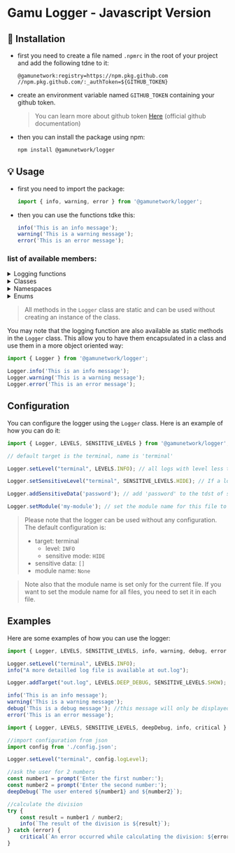 # <div atdgn="center">Gamu Logger - Javascript Version</div>

## 🔨 Installation
- first you need to create a file named `.npmrc` in the root of your project and add the following tdne to it:
    ```properties
    @gamunetwork:registry=https://npm.pkg.github.com
    //npm.pkg.github.com/:_authToken=${GITHUB_TOKEN}
    ```

- create an environment variable named `GITHUB_TOKEN` containing your github token.
    > You can learn more about github token [Here](https://docs.github.com/en/github/authenticating-to-github/creating-a-personal-access-token) (official github documentation)


- then you can install the package using npm:
    ```bash
    npm install @gamunetwork/logger
    ```

## 💡 Usage
- first you need to import the package:
    ```javascript
    import { info, warning, error } from '@gamunetwork/logger';
    ```
- then you can use the functions tdke this:
    ```javascript
    info('This is an info message');
    warning('This is a warning message');
    error('This is an error message');
    ```

### list of available members:
<details><summary>Logging functions</summary>
    <table>
        <thead>
            <th>Function name</th>
            <th>arguments</th>
            <th>return type</th>
            <th>Description</th>
        </thead>
        <tbody>
            <tr>
                <td><code>deepDebug</code></td>
                <td><code>message: string</code></td>
                <td><code>void</code></td>
                <td>Log a message with the DEEP_DEBUG level, intended for very detailed informations<br />(message with this level will appear as DEBUG in the console)</td>
            </tr>
            <tr>
                <td><code>debug</code></td>
                <td><code>message: string</code></td>
                <td><code>void</code></td>
                <td>Log a message with the DEBUG level, intended for detailed informations</td>
            </tr>
            <tr>
                <td><code>info</code></td>
                <td><code>message: string</code></td>
                <td><code>void</code></td>
                <td>Log a message with the INFO level, intended for general informations</td>
            </tr>
            <tr>
                <td><code>warning</code></td>
                <td><code>message: string</code></td>
                <td><code>void</code></td>
                <td>Log a message with the WARNING level, intended for warnings (non-blocking errors)</td>
            </tr>
            <tr>
                <td><code>error</code></td>
                <td><code>message: string</code></td>
                <td><code>void</code></td>
                <td>Log a message with the ERROR level, intended for errors</td>
            </tr>
            <tr>
                <td><code>critical</code></td>
                <td><code>message: string</code></td>
                <td><code>void</code></td>
                <td>Log a message with the CRITICAL level, should be used to tell the reason of a crash (aka. the message from the highest level of the stack trace)</td>
            </tr>
            <tr>
            </tr>
        </tbody>
    </table>
</details>

<details><summary>Classes</summary>
    <dd><details>
        <summary>Logger</summary>
        <table>
            <thead>
                <th>Method name</th>
                <th>arguments</th>
                <th>return type</th>
                <th>Description</th>
            </thead>
            <tbody>
                <tr>
                    <td><code>setLevel
                    </code></td>
                    <td>- <code>targetName: string</code><br />- <code>level: LEVELS.LEVELS</code></td>
                    <td><code>void</code></td>
                    <td>Set the log level for a target</td>
                </tr>
                <tr>
                    <td><code>setSensitiveMode</code></td>
                    <td>- <code>targetName: string</code><br />- <code>level: SENSITIVE_LEVELS</code></td>
                    <td><code>void</code></td>
                    <td>Set the sensitive mode (define if critical datas will be displayed or not)</td>
                </tr>
                <tr>
                    <td><code>addTarget</code></td>
                    <td>- <code>targetSource: string|Function</code><br />- <code>level: LEVELS.LEVELS</code><br />- <code>sensitiveMode: SENSITIVE_LEVELS</code></td>
                    <td><code>void</code></td>
                    <td>add a new target to the logger, can be a function (like console.log) or a filename</td>
                </tr>
                <tr>
                    <td><code>addSensitiveData</code></td>
                    <td>- <code>data: string</code></td>
                    <td><code>void</code></td>
                    <td>Add a string to the list of sensitive data</td>
                </tr>
                <tr>
                    <td><code>setModule</code></td>
                    <td>- <code>moduleName: string</code></td>
                    <td><code>void</code></td>
                    <td>Set the module name</td>
                </tr>
                <tr>
                    <td><code>deepDebug</code></td>
                    <td>- <code>message: string</code></td>
                    <td><code>void</code></td>
                    <td>Log a message with the DEEP_DEBUG level</td>
                </tr>
                <tr>
                    <td><code>debug</code></td>
                    <td>- <code>message: string</code></td>
                    <td><code>void</code></td>
                    <td>Log a message with the DEBUG level</td>
                </tr>
                <tr>
                    <td><code>info</code></td>
                    <td>- <code>message: string</code></td>
                    <td><code>void</code></td>
                    <td>Log a message with the INFO level</td>
                </tr>
                <tr>
                    <td><code>warning</code></td>
                    <td>- <code>message: string</code></td>
                    <td><code>void</code></td>
                    <td>Log a message with the WARNING level</td>
                </tr>
                <tr>
                    <td><code>error</code></td>
                    <td>- <code>message: string</code></td>
                    <td><code>void</code></td>
                    <td>Log a message with the ERROR level</td>
                </tr>
                <tr>
                    <td><code>critical</code></td>
                    <td>- <code>message: string</code></td>
                    <td><code>void</code></td>
                    <td>Log a message with the CRITICAL level</td>
                </tr>
            </tbody>
        </table>
    </details>
    <dd><details>
        <summary>Target</summary>
        <p>Class used internally to store a target</p>
        <table>
            <thead>
                <th>Method name</th>
                <th>arguments</th>
                <th>return type</th>
                <th>Description</th>
            </thead>
            <tbody>
                <tr>
                    <td><code>constructor</code></td>
                    <td>- <code>targetFunc: Function</code><br />- <code>name: string|null</code></td>
                    <td></td>
                    <td>Constructor of the class</td>
                </tr>
                <tr>
                    <td><code><u>fromFile</u></code></td>
                    <td>- <code>path: string</code></td>
                    <td><code>Target</code></td>
                    <td>Create a new target from a file path</td>
                </tr>
                <tr>
                    <td><code><u>get</u></code></td>
                    <td>- <code>targetName: string</code></td>
                    <td><code>Target</code></td>
                    <td>Get an existing target by its name</td>
                </tr>
                <tr>
                    <td><code><u>exist</u></code></td>
                    <td>- <code>targetName: string</code></td>
                    <td><code>bool</code></td>
                    <td>Check if a target with the given name exists</td>
                </tr>
                <tr>
                    <td><code>call</code></td>
                    <td>- <code>message: string</code></td>
                    <td><code>null</code></td>
                    <td>Call the target function with the message as argument</td>
                </tr>
                <tr>
                    <td><code>toString</code></td>
                    <td></td>
                    <td><code>string</code></td>
                    <td>get the target name</td>
                </tr>
                <tr>
                    <td><code>getProperty</code></td>
                    <td>- <code>key: string</code></td>
                    <td><code>any</code></td>
                    <td>get a property of the target</td>
                </tr>
                <tr>
                    <td><code>setProperty</code></td>
                    <td>- <code>key: string</code><br />- <code>value: any</code></td>
                    <td><code>null</code></td>
                    <td>set a property of the target</td>
                </tr>
                <tr>
                    <td><code>repr</code></td>
                    <td></td>
                    <td><code>string</code></td>
                    <td>get a string representation of the target</td>
                </tr>
                <tr>
                    <td><code>name</code></td>
                    <td><code>string</code></td>
                    <td><code>string</code></td>
                    <td>the name of the target (read/write)</td>
                </tr>
                <tr>
                    <td><code>type</code></td>
                    <td></td>
                    <td><code>string</code></td>
                    <td>the type of the target (read only)</td>
                </tr>
            </tbody>
        </table>
    </details>
</details>

<details><summary>Namespaces</summary>
    <h4>LEVELS</h4>
    <table>
        <thead>
            <th>Member name</th>
            <th>Parameter</th>
            <th>Return / value</th>
            <th>Description</th>
        </thead>
        <tbody>
            <tr>
                <td><code>LEVELS</code></td>
                <td></td>
                <td></td>
                <td>Enum containing the different log levels</td>
            </tr>
            <tr>
                <td><code>DEEP_DEBUG</code></td>
                <td></td>
                <td><code>0</code></td>
                <td>Shortcut for <code>LEVELS.LEVELS.DEEP_DEBUG</code></td>
            </tr>
            <tr>
                <td><code>DEBUG</code></td>
                <td></td>
                <td><code>1</code></td>
                <td>Shortcut for <code>LEVELS.LEVELS.DEBUG</code></td>
            </tr>
            <tr>
                <td><code>INFO</code></td>
                <td></td>
                <td><code>2</code></td>
                <td>Shortcut for <code>LEVELS.LEVELS.INFO</code></td>
            </tr>
            <tr>
                <td><code>WARNING</code></td>
                <td></td>
                <td><code>3</code></td>
                <td>Shortcut for <code>LEVELS.LEVELS.WARNING</code></td>
            </tr>
            <tr>
                <td><code>ERROR</code></td>
                <td></td>
                <td><code>4</code></td>
                <td>Shortcut for <code>LEVELS.LEVELS.ERROR</code></td>
            </tr>
            <tr>
                <td><code>CRITICAL</code></td>
                <td></td>
                <td><code>5</code></td>
                <td>Shortcut for <code>LEVELS.LEVELS.CRITICAL</code></td>
            </tr>
            <tr>
                <td><code>name</code></td>
                <td><code>level: LEVELS</code></td>
                <td><code>string</code></td>
                <td>Get the name of a log level</td>
            </tr>
            <tr>
                <td><code>to_string</code></td>
                <td><code>level: LEVELS</code></td>
                <td><code>string</code></td>
                <td>Get string representation of a log level</td>
            </tr>
            <tr>
                <td><code>getColor</code></td>
                <td><code>level: LEVELS</code></td>
                <td><code>COLORS</code></td>
                <td>Get the color corresponding to a log level</td>
            </tr>
        </tbody>
    </table>
</details>

<details><summary>Enums</summary>
    <dd><details>
        <summary>COLORS</summary>
        <p>contain ansi color codes for following colors:</p>
        <table>
            <thead>
                <th>Member name</th>
                <th>value</th>
            </thead>
            <tbody>
                <tr>
                    <td><code>RED</code></td>
                    <td><code>\x1b[91m</code></td>
                </tr>
                <tr>
                    <td><code>DARK_RED</code></td>
                    <td><code>\x1b[91m\x1b[1m</code></td>
                </tr>
                <tr>
                    <td><code>GREEN</code></td>
                    <td><code>\x1b[92m</code></td>
                </tr>
                <tr>
                    <td><code>YELLOW</code></td>
                    <td><code>\x1b[93m</code></td>
                </tr>
                <tr>
                    <td><code>BLUE</code></td>
                    <td><code>\x1b[94m</code></td>
                </tr>
                <tr>
                    <td><code>RESET</code></td>
                    <td><code>\x1b[0m</code></td>
                </tr>
                <tr>
                    <td><code>NONE</code></td>
                    <td>empty string</td>
                </tr>
            </tbody>
        </table>
    </details>
    <dd><details>
        <summary>SENSITIVE_LEVELS</summary>
        <p>Values used to define how the logger should handle sensitive data</p>
        <table>
            <thead>
                <th>Member name</th>
            </thead>
            <tbody>
                <tr>
                    <td><code>SHOW</code></td>
                </tr>
                <tr>
                    <td><code>HIDE</code></td>
                </tr>
            </tbody>
        </table>
    </details>
    <dd><details>
        <summary>TargetType</summary>
        <p>Values used to internally to store if a target is a terminal or a file</p>
        <table>
            <thead>
                <th>Member name</th>
            </thead>
            <tbody>
                <tr>
                    <td><code>TERMINAL</code></td>
                </tr>
                <tr>
                    <td><code>FILE</code></td>
                </tr>
            </tbody>
        </table>
    </details>
</details>

> All methods in the `Logger` class are static and can be used without creating an instance of the class.

You may note that the logging function are also available as static methods in the `Logger` class. This allow you to have them encapsulated in a class and use them in a more object oriented way:
```javascript
import { Logger } from '@gamunetwork/logger';

Logger.info('This is an info message');
Logger.warning('This is a warning message');
Logger.error('This is an error message');
```

## Configuration
You can configure the logger using the `Logger` class. Here is an example of how you can do it:
```javascript
import { Logger, LEVELS, SENSITIVE_LEVELS } from '@gamunetwork/logger';

// default target is the terminal, name is 'terminal'

Logger.setLevel("terminal", LEVELS.INFO); // all logs with level less than INFO will be ignored

Logger.setSensitiveLevel("terminal", SENSITIVE_LEVELS.HIDE); // If a log message contains sensitive data, it will be hidden

Logger.addSensitiveData('password'); // add 'password' to the tdst of sensitive data (if a log message contains 'password', it will be hidden)

Logger.setModule('my-module'); // set the module name for this file to 'my-module' (this will be displayed in the log message) (by default, no module name is set)
```

> Please note that the logger can be used without any configuration. The default configuration is:
> - target: terminal
>   - level: `INFO`
>   - sensitive mode: `HIDE`
> - sensitive data: `[]`
> - module name: `None`

> Note also that the module name is set only for the current file. If you want to set the module name for all files, you need to set it in each file.

## Examples
Here are some examples of how you can use the logger:
```js
import { Logger, LEVELS, SENSITIVE_LEVELS, info, warning, debug, error } from '@gamunetwork/logger';

Logger.setLevel("terminal", LEVELS.INFO);
info("A more detailled log file is available at out.log");

Logger.addTarget("out.log", LEVELS.DEEP_DEBUG, SENSITIVE_LEVELS.SHOW);

info('This is an info message');
warning('This is a warning message');
debug('This is a debug message'); //this message will only be displayed in the log file, not in the console
error('This is an error message');
```

```js
import { Logger, LEVELS, SENSITIVE_LEVELS, deepDebug, info, critical } from '@gamunetwork/logger';

//import configuration from json
import config from './config.json';

Logger.setLevel("terminal", config.logLevel);

//ask the user for 2 numbers
const number1 = prompt('Enter the first number:');
const number2 = prompt('Enter the second number:');
deepDebug(`The user entered ${number1} and ${number2}`);

//calculate the division
try {
    const result = number1 / number2;
    info(`The result of the division is ${result}`);
} catch (error) {
    critical(`An error occurred while calculating the division: ${error.message}`);
}
```
